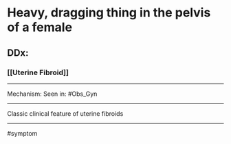 #  Heavy, dragging thing in the pelvis of a female
## DDx:
### [[Uterine Fibroid]]

---
Mechanism:
Seen in: #Obs_Gyn 

---

Classic clinical feature of uterine fibroids


---
#symptom 
